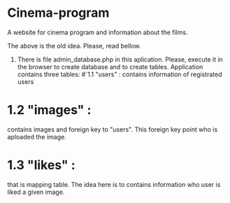 # Cinema-program
A website for cinema program and information about the films.

The above is the old idea. Please, read bellow.

1. There is file admin_database.php in this aplication. Please, execute it in the browser to create database and to create tables.
Application contains three tables:
#`1.1 "users" :
 contains information of registrated users
# 1.2 "images" :
 contains images and foreign key to "users". This foreign key point who is aploaded the image.
# 1.3 "likes" :
 that is mapping table. The idea here is to contains information who user is liked a given image.
 
